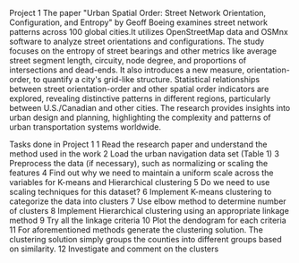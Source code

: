 Project 1
The paper "Urban Spatial Order: Street Network Orientation, Configuration, and Entropy" by Geoff Boeing examines street network patterns across 100 global cities.It utilizes 
OpenStreetMap data and OSMnx software to analyze street orientations and configurations. The study focuses on the entropy of street bearings and other metrics like 
average street segment length, circuity, node degree, and proportions of intersections and dead-ends. It also introduces a new measure, orientation-order,
to quantify a city's grid-like structure. Statistical relationships between street orientation-order and other spatial order indicators are explored, revealing distinctive 
patterns in different regions, particularly between U.S./Canadian and other cities. The research provides insights into urban design and planning, highlighting the complexity and 
patterns of urban transportation systems worldwide. 

Tasks done in Project 1 
1 Read the research paper and understand the method used in the work 
2 Load the urban navigation data set (Table 1) 
3 Preprocess the data (if necessary), such as normalizing or scaling the features 
4 Find out why we need to maintain a uniform scale across the variables for K-means and Hierarchical clustering 
5 Do we need to use scaling techniques for this dataset? 
6 Implement K-means clustering to categorize the data into clusters 
7 Use elbow method to determine number of clusters 
8 Implement Hierarchical clustering using an appropriate linkage method 
9 Try all the linkage criteria 
10 Plot the dendogram for each criteria 
11 For aforementioned methods generate the clustering solution. The clustering solution simply groups the counties into different groups based on similarity.
12 Investigate and comment on the clusters
